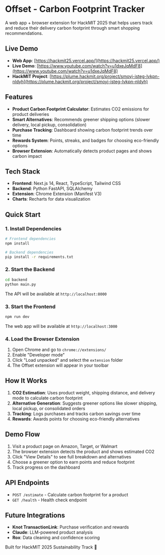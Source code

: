 # Offset - Carbon Footprint Tracker

A web app + browser extension for HackMIT 2025 that helps users track and reduce their delivery carbon footprint through smart shopping recommendations.

## Live Demo

- **Web App**: [https://hackmit25.vercel.app/](https://hackmit25.vercel.app/)
- **Live Demo**: [https://www.youtube.com/watch?v=u1dxeJqMdF8](https://www.youtube.com/watch?v=u1dxeJqMdF8)
- **HackMIT Project**: [https://plume.hackmit.org/project/smoyj-isteg-lvkpn-nldyh](https://plume.hackmit.org/project/smoyj-isteg-lvkpn-nldyh)

## Features

- **Product Carbon Footprint Calculator**: Estimates CO2 emissions for product deliveries
- **Smart Alternatives**: Recommends greener shipping options (slower delivery, local pickup, consolidation)
- **Purchase Tracking**: Dashboard showing carbon footprint trends over time
- **Rewards System**: Points, streaks, and badges for choosing eco-friendly options
- **Browser Extension**: Automatically detects product pages and shows carbon impact

## Tech Stack

- **Frontend**: Next.js 14, React, TypeScript, Tailwind CSS
- **Backend**: Python FastAPI, SQLAlchemy
- **Extension**: Chrome Extension (Manifest V3)
- **Charts**: Recharts for data visualization

## Quick Start

### 1. Install Dependencies

```bash
# Frontend dependencies
npm install

# Backend dependencies
pip install -r requirements.txt
```

### 2. Start the Backend

```bash
cd backend
python main.py
```

The API will be available at `http://localhost:8000`

### 3. Start the Frontend

```bash
npm run dev
```

The web app will be available at `http://localhost:3000`

### 4. Load the Browser Extension

1. Open Chrome and go to `chrome://extensions/`
2. Enable "Developer mode"
3. Click "Load unpacked" and select the `extension` folder
4. The Offset extension will appear in your toolbar

## How It Works

1. **CO2 Estimation**: Uses product weight, shipping distance, and delivery mode to calculate carbon footprint
2. **Alternative Generation**: Suggests greener options like slower shipping, local pickup, or consolidated orders
3. **Tracking**: Logs purchases and tracks carbon savings over time
4. **Rewards**: Awards points for choosing eco-friendly alternatives

## Demo Flow

1. Visit a product page on Amazon, Target, or Walmart
2. The browser extension detects the product and shows estimated CO2
3. Click "View Details" to see full breakdown and alternatives
4. Choose a greener option to earn points and reduce footprint
5. Track progress on the dashboard

## API Endpoints

- `POST /estimate` - Calculate carbon footprint for a product
- `GET /health` - Health check endpoint

## Future Integrations

- **Knot TransactionLink**: Purchase verification and rewards
- **Claude**: LLM-powered product analysis
- **Rox**: Data cleaning and confidence scoring

Built for HackMIT 2025 Sustainability Track 🌱

